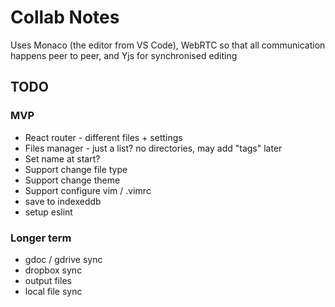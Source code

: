 Collab Notes
============

Uses Monaco (the editor from VS Code), WebRTC so that all communication happens peer to peer, and Yjs for synchronised editing

TODO
----
### MVP
- React router - different files + settings
- Files manager - just a list? no directories, may add "tags" later
- Set name at start?
- Support change file type
- Support change theme
- Support configure vim / .vimrc
- save to indexeddb
- setup eslint

### Longer term
- gdoc / gdrive sync
- dropbox sync
- output files
- local file sync
